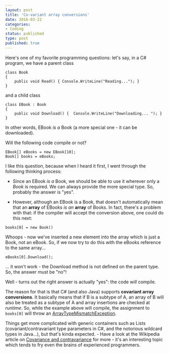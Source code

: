 ```yaml
---
layout: post
title: 'Co-variant array conversions'
date: 2016-03-22 
categories:
- Coding
status: published
type: post
published: true
---
```


Here's one of my favorite programming questions: let's say, in a C# program, we have a parent class

```
class Book
{
	public void Read() { Console.WriteLine("Reading..."); }
}
```

and a child class

```
class EBook : Book
{
    public void Download() {  Console.WriteLine("Downloading... "); }
}
```

<!-- more -->

In other words, EBook *is a* Book (a more special one - it can be downloaded).

Will the following code compile or not?

```
EBook[] eBooks = new EBook[10];
Book[] books = eBooks;  
```

I like this question, because when I heard it first, I went through the following thinking process:

* Since an EBook *is a* Book, we should be able to use it wherever only a *Book* is required. We can always provide the more special type. So, probably the answer is "yes".

* However, although an EBook is a Book, that doesn't automatically mean that an **array** of EBooks *is an* **array** of Books. In fact, there's a problem with that: if the compiler will accept the conversion above, one could do this next:

```
books[0] = new Book()
```

Whoops - now we've inserted a new element into the array which is just a Book, not an eBook. So, if we now try to do this with the eBooks reference to the same array...

```
eBooks[0].Download();
```

... it won't work - the Download method is not defined on the parent type. So, the answer must be "no"!

Well - turns out the right answer is actually "yes": the code *will* compile.

The reason for that is that C# (and also Java) supports **covariant array conversions**. It basically means that if B is a subtype of A, an array of B will also be treated as a subtype of A and array insertions are checked at *runtime*. So, while the example above will compile, the assignment to ```books[0]``` will throw an [ArrayTypeMismatchException](https://msdn.microsoft.com/en-us/library/system.arraytypemismatchexception(v=vs.110).aspx). 

Things get more complicated with generic containers such as Lists (covariant/contravariant type parameters in C#, and the notorious wildcard types in Java...), but that's kinda expected. - Have a look at the Wikipedia article on [Covariance and contravariance](https://en.wikipedia.org/wiki/Covariance_and_contravariance_(computer_science)) for more - it's an interesting topic which tends to fry even the brains of experienced programmers. 


















